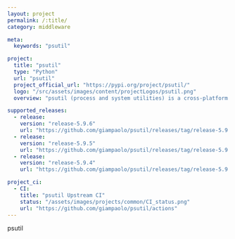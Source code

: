 ```yaml
---
layout: project
permalink: /:title/
category: middleware

meta:
  keywords: "psutil"

project:
  title: "psutil"
  type: "Python"
  url: "psutil"
  project_official_url: "https://pypi.org/project/psutil/"
  logo: "/src/assets/images/content/projectLogos/psutil.png"
  overview: "psutil (process and system utilities) is a cross-platform library for retrieving information on running processes and system utilization (CPU, memory, disks, network, sensors) in Python. It is useful mainly for system monitoring, profiling and limiting process resources and management of running processes."

supported_releases:
  - release:
    version: "release-5.9.6"
    url: "https://github.com/giampaolo/psutil/releases/tag/release-5.9.6"
  - release:
    version: "release-5.9.5"
    url: "https://github.com/giampaolo/psutil/releases/tag/release-5.9.5"
  - release:
    version: "release-5.9.4"
    url: "https://github.com/giampaolo/psutil/releases/tag/release-5.9.4"

project_ci:
  - CI:
    title: "psutil Upstream CI"
    status: "/assets/images/projects/common/CI_status.png"
    url: "https://github.com/giampaolo/psutil/actions"
---
```


<p>psutil</p>

